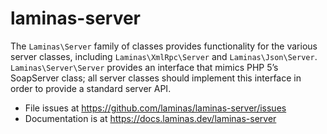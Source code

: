 # laminas-server

The `Laminas\Server` family of classes provides functionality for the various server
classes, including `Laminas\XmlRpc\Server` and `Laminas\Json\Server`.
`Laminas\Server\Server` provides an interface that mimics PHP 5’s SoapServer class;
all server classes should implement this interface in order to provide a standard
server API.


- File issues at https://github.com/laminas/laminas-server/issues
- Documentation is at https://docs.laminas.dev/laminas-server
